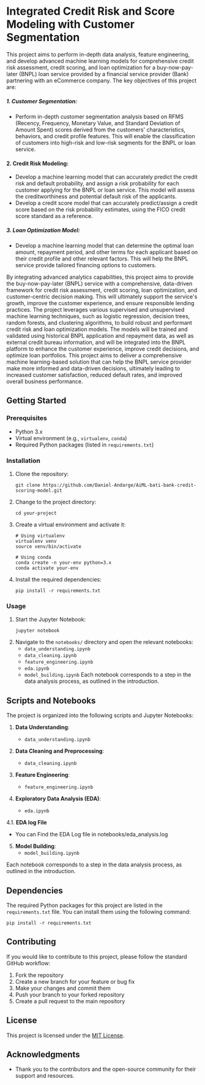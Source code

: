 # Integrated Credit Risk and Score Modeling with Customer Segmentation 

This project aims to perform in-depth data analysis, feature engineering, and develop advanced machine learning models for comprehensive credit risk assessment, credit scoring, and loan optimization for a buy-now-pay-later (BNPL) loan service provided by a financial service provider (Bank) partnering with an eCommerce company. The key objectives of this project are:

##### 1. Customer Segmentation:
   - Perform in-depth customer segmentation analysis based on RFMS (Recency, Frequency, Monetary Value, and Standard Deviation of Amount Spent) scores derived from the customers' characteristics, behaviors, and credit profile features. This will enable the classification of customers into high-risk and low-risk segments for the BNPL or loan service.

#### 2. Credit Risk Modeling:
   - Develop a machine learning model that can accurately predict the credit risk and default probability, and assign a risk probability for each customer applying for the BNPL or loan service. This model will assess the creditworthiness and potential default risk of the applicants.
   - Develop a credit score model that can accurately predict/assign a credit score based on the risk probability estimates, using the FICO credit score standard as a reference.

##### 3. Loan Optimization Model:
   - Develop a machine learning model that can determine the optimal loan amount, repayment period, and other terms for each applicant based on their credit profile and other relevant factors. This will help the BNPL service provide tailored financing options to customers.

By integrating advanced analytics capabilities, this project aims to provide the buy-now-pay-later (BNPL) service with a comprehensive, data-driven framework for credit risk assessment, credit scoring, loan optimization, and customer-centric decision making. This will ultimately support the service's growth, improve the customer experience, and ensure responsible lending practices. The project leverages various supervised and unsupervised machine learning techniques, such as logistic regression, decision trees, random forests, and clustering algorithms, to build robust and performant credit risk and loan optimization models. The models will be trained and validated using historical BNPL application and repayment data, as well as external credit bureau information, and will be integrated into the BNPL platform to enhance the customer experience, improve credit decisions, and optimize loan portfolios. This project aims to deliver a comprehensive machine learning-based solution that can help the BNPL service provider make more informed and data-driven decisions, ultimately leading to increased customer satisfaction, reduced default rates, and improved overall business performance.

## Getting Started

### Prerequisites

- Python 3.x
- Virtual environment (e.g., `virtualenv`, `conda`)
- Required Python packages (listed in `requirements.txt`)

### Installation

1. Clone the repository:
   ```
   git clone https://github.com/Daniel-Andarge/AiML-bati-bank-credit-scoring-model.git
   ```
2. Change to the project directory:
   ```
   cd your-project
   ```
3. Create a virtual environment and activate it:

   ```
   # Using virtualenv
   virtualenv venv
   source venv/bin/activate

   # Using conda
   conda create -n your-env python=3.x
   conda activate your-env
   ```

4. Install the required dependencies:
   ```
   pip install -r requirements.txt
   ```

### Usage

1. Start the Jupyter Notebook:
   ```
   jupyter notebook
   ```
2. Navigate to the `notebooks/` directory and open the relevant notebooks:
   - `data_understanding.ipynb`
   - `data_cleaning.ipynb`
   - `feature_engineering.ipynb`
   - `eda.ipynb`
   - `model_building.ipynb`
     Each notebook corresponds to a step in the data analysis process, as outlined in the introduction.

## Scripts and Notebooks

The project is organized into the following scripts and Jupyter Notebooks:

1. **Data Understanding**:

   - `data_understanding.ipynb`

2. **Data Cleaning and Preprocessing**:

   - `data_cleaning.ipynb`

3. **Feature Engineering**:

   - `feature_engineering.ipynb`

4. **Exploratory Data Analysis (EDA)**:

   - `eda.ipynb`

4.1. **EDA log File**

- You can Find the EDA Log file in notebooks/eda_analysis.log

5. **Model Building**:
   - `model_building.ipynb`

Each notebook corresponds to a step in the data analysis process, as outlined in the introduction.

## Dependencies

The required Python packages for this project are listed in the `requirements.txt` file. You can install them using the following command:

```
pip install -r requirements.txt
```

## Contributing

If you would like to contribute to this project, please follow the standard GitHub workflow:

1. Fork the repository
2. Create a new branch for your feature or bug fix
3. Make your changes and commit them
4. Push your branch to your forked repository
5. Create a pull request to the main repository

## License

This project is licensed under the [MIT License](LICENSE).

## Acknowledgments

- Thank you to the contributors and the open-source community for their support and resources.
